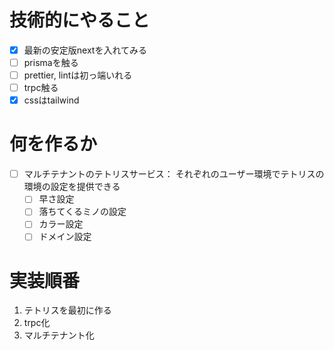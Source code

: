 # 技術的にやること

- [x] 最新の安定版nextを入れてみる
- [ ] prismaを触る
- [ ] prettier, lintは初っ端いれる
- [ ] trpc触る
- [x] cssはtailwind

# 何を作るか

- [ ] マルチテナントのテトリスサービス： それぞれのユーザー環境でテトリスの環境の設定を提供できる
  - [ ] 早さ設定
  - [ ] 落ちてくるミノの設定
  - [ ] カラー設定
  - [ ] ドメイン設定

# 実装順番

1. テトリスを最初に作る
2. trpc化
3. マルチテナント化
